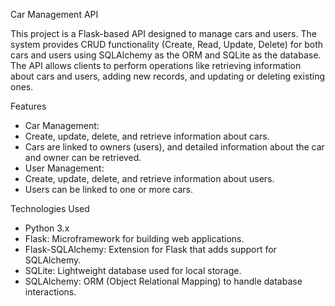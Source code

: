 Car Management API

This project is a Flask-based API designed to manage cars and users. The system provides CRUD functionality (Create, Read, Update, Delete) for both cars and users using SQLAlchemy as the ORM and SQLite as the database. The API allows clients to perform operations like retrieving information about cars and users, adding new records, and updating or deleting existing ones.

Features
- Car Management:
- Create, update, delete, and retrieve information about cars.
- Cars are linked to owners (users), and detailed information about the car and owner can be retrieved.
- User Management:
- Create, update, delete, and retrieve information about users.
- Users can be linked to one or more cars.

  
Technologies Used
- Python 3.x
- Flask: Microframework for building web applications.
- Flask-SQLAlchemy: Extension for Flask that adds support for SQLAlchemy.
- SQLite: Lightweight database used for local storage.
- SQLAlchemy: ORM (Object Relational Mapping) to handle database interactions.
